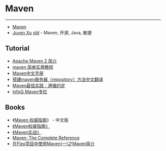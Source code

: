 
# Maven

----

* [Maven](http://maven.apache.org/)
* [Juven Xu](http://www.juvenxu.com/)
    [old](http://juvenshun.javaeye.com/) - Maven, 开源, Java, 敏捷

## Tutorial

* [Apache Maven 2 简介](http://www.ibm.com/developerworks/cn/edu/j-dw-java-mavenv2.html)
* [maven 简单实用教程](http://eric-hou.javaeye.com/blog/424795)
* [Maven中文手册](http://blog.csdn.net/qiquan36/archive/2005/04/15/348197.aspx)
* [搭建maven服务器（repository）方法中文翻译](http://www.cnblogs.com/baoguo/archive/2008/11/30/1344267.html)
* [Maven最佳实践：遵循约定](http://juvenshun.iteye.com/blog/293975)
* [InfoQ Maven专栏](http://www.juvenxu.com/tag/infoq-maven%E4%B8%93%E6%A0%8F/)

## Books

* 《[Maven 权威指南](http://github.com/sonatype/maven-guide-zh)》 - 中文版
* [《Maven权威指南》](http://www.juvenxu.com/mvn-def-guide/)
* [《Maven实战》](http://www.juvenxu.com/mvn-in-action/)
* [Maven: The Complete Reference](http://www.sonatype.com/books/mvnref-book/reference/public-book.html)
* [在Flex项目中使用Maven(一)之Maven简介](http://www.riameeting.com/node/445)
